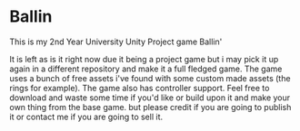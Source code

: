 # Ballin

This is my 2nd Year University Unity Project game Ballin'

It is left as is it right now due it being a project game but i may pick it up again in a different repository and make it a full fledged game.
The game uses a bunch of free assets i've found with some custom made assets (the rings for example).
The game also has controller support. Feel free to download and waste some time if you'd like or build upon it and make your own thing from the base game. but please credit if you are going to publish it or contact me if you are going to sell it.

